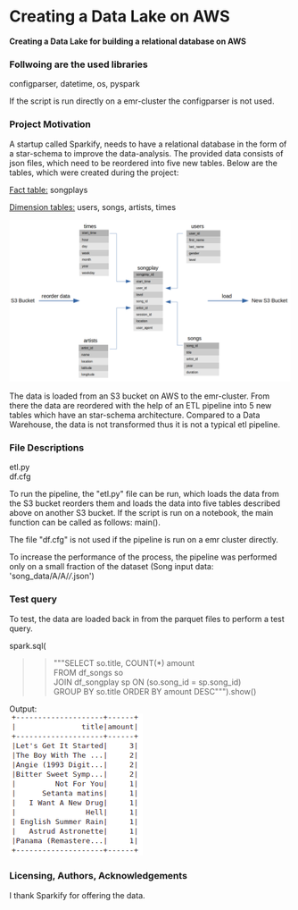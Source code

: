 # Creating a Data Lake on AWS
**Creating a Data Lake for building a relational database on AWS**
 
### Follwoing are the used libraries
configparser, datetime, os, pyspark

If the script is run directly on a emr-cluster the configparser is not used.

### Project Motivation
A startup called Sparkify, needs to have a relational database in the form of a star-schema to improve the data-analysis. The provided data consists of json files, which need to be reordered into five new tables.
Below are the tables, which were created during the project: 

<ins>Fact table:</ins> songplays

<ins>Dimension tables:</ins> users, songs, artists, times

![alt text](https://github.com/riconaef/Data_Lake/blob/main/process_data.png)

The data is loaded from an S3 bucket on AWS to the emr-cluster. From there the data are reordered with the help of an ETL pipeline into 5 new tables which have an star-schema architecture. Compared to a Data Warehouse, the data is not transformed thus it is not a typical etl pipeline.

### File Descriptions
etl.py<br />
df.cfg<br />

To run the pipeline, the "etl.py" file can be run, which loads the data from the S3 bucket reorders them and loads the data into five tables described above on another S3 bucket. 
If the script is run on a notebook, the main function can be called as follows: main().

The file "df.cfg" is not used if the pipeline is run on a emr cluster directly.

To increase the performance of the process, the pipeline was performed only on a small fraction of the dataset (Song input data: 'song_data/A/A/*/*.json')

### Test query
To test, the data are loaded back in from the parquet files to perform a test query. 

spark.sql(<br/>
>>"""SELECT so.title, COUNT(*) amount<br/>
FROM df_songs so<br />
JOIN df_songplay sp ON (so.song_id = sp.song_id)<br/>
GROUP BY so.title
ORDER BY amount DESC""").show()<br/>
 
Output:<br />
![alt text](https://github.com/riconaef/Data_Lake/blob/main/query.png)

### Licensing, Authors, Acknowledgements
I thank Sparkify for offering the data.
